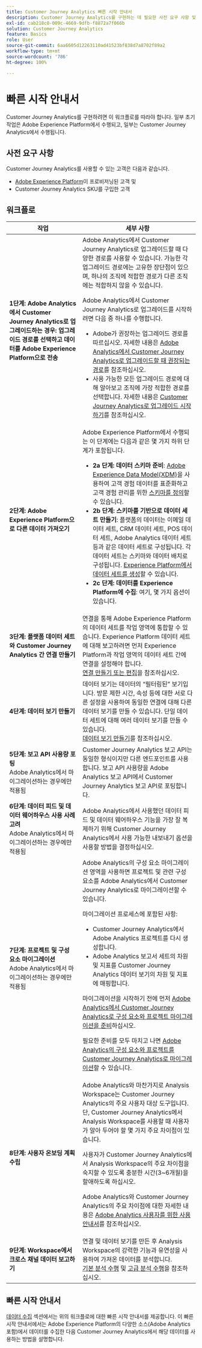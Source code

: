 ```yaml
---
title: Customer Journey Analytics 빠른 시작 안내서
description: Customer Journey Analytics를 구현하는 데 필요한 사전 요구 사항 및 워크플로를 이해합니다.
exl-id: cab218c0-009c-4669-9dfb-f8872a7f066b
solution: Customer Journey Analytics
feature: Basics
role: User
source-git-commit: 6aa6605d12263110ad41523bf838d7a8702f89a2
workflow-type: tm+mt
source-wordcount: '786'
ht-degree: 100%

---
```


# 빠른 시작 안내서

Customer Journey Analytics를 구현하려면 이 워크플로를 따라야 합니다. 일부 초기 작업은 Adobe Experience Platform에서 수행되고, 일부는 Customer Journey Analytics에서 수행됩니다.

## 사전 요구 사항

Customer Journey Analytics를 사용할 수 있는 고객은 다음과 같습니다.

* [Adobe Experience Platform](https://www.adobe.com/kr/experience-platform.html)이 프로비저닝된 고객 및
* Customer Journey Analytics SKU를 구입한 고객

## 워크플로

| 작업 | 세부 사항 |
| --- | --- |
| **1단계: Adobe Analytics에서 Customer Journey Analytics로 업그레이드하는 경우: 업그레이드 경로를 선택하고 데이터를 Adobe Experience Platform으로 전송** | Adobe Analytics에서 Customer Journey Analytics로 업그레이드할 때 다양한 경로를 사용할 수 있습니다. 가능한 각 업그레이드 경로에는 고유한 장단점이 있으며, 하나의 조직에 적합한 경로가 다른 조직에는 적합하지 않을 수 있습니다. <p>Adobe Analytics에서 Customer Journey Analytics로 업그레이드를 시작하려면 다음 중 하나를 수행합니다.</p><ul><li>Adobe가 권장하는 업그레이드 경로를 따르십시오. 자세한 내용은 [Adobe Analytics에서 Customer Journey Analytics로 업그레이드할 때 권장되는 경로](/help/getting-started/cja-upgrade/cja-upgrade-recommendations.md)를 참조하십시오.</li><li>사용 가능한 모든 업그레이드 경로에 대해 알아보고 조직에 가장 적합한 경로를 선택합니다. 자세한 내용은 [Customer Journey Analytics로 업그레이드 시작하기](/help/getting-started/cja-upgrade/cja-upgrade-getstarted.md)를 참조하십시오.</li></ul> |
| **2단계: Adobe Experience Platform으로 다른 데이터 가져오기** | Adobe Experience Platform에서 수행되는 이 단계에는 다음과 같은 몇 가지 하위 단계가 포함됩니다.<ul><li>**2a 단계: 데이터 스키마 준비**: [Adobe Experience Data Model(XDM)](https://experienceleague.adobe.com/docs/experience-platform/xdm/home.html)을 사용하여 고객 경험 데이터를 표준화하고 고객 경험 관리를 위한 [스키마를 정의](https://experienceleague.adobe.com/docs/experience-platform/xdm/tutorials/create-schema-ui.html)할 수 있습니다.</li><li>**2b 단계: 스키마를 기반으로 데이터 세트 만들기**: 플랫폼의 데이터는 이메일 데이터 세트, CRM 데이터 세트, POS 데이터 세트, Adobe Analytics 데이터 세트 등과 같은 데이터 세트로 구성됩니다. 각 데이터 세트는 스키마와 데이터 배치로 구성됩니다. [Experience Platform에서 데이터 세트를 생성](https://experienceleague.adobe.com/docs/platform-learn/getting-started-for-data-architects-and-data-engineers/create-datasets.html)할 수 있습니다.</li><li>**2c 단계: 데이터를 Experience Platform에 수집**: 여기, 몇 가지 옵션이 있습니다.</li></ul> |
| **3단계: 플랫폼 데이터 세트와 Customer Journey Analytics 간 연결 만들기** | 연결을 통해 Adobe Experience Platform의 데이터 세트를 작업 영역에 통합할 수 있습니다. Experience Platform 데이터 세트에 대해 보고하려면 먼저 Experience Platform과 작업 영역의 데이터 세트 간에 연결을 설정해야 합니다.<br>[연결 만들기 또는 편집](/help/connections/create-connection.md)을 참조하십시오. |
| **4단계: 데이터 보기 만들기** | 데이터 보기는 데이터의 “필터링된” 보기입니다. 방문 제한 시간, 속성 등에 대한 서로 다른 설정을 사용하여 동일한 연결에 대해 다른 데이터 보기를 만들 수 있습니다. 단일 데이터 세트에 대해 여러 데이터 보기를 만들 수 있습니다.<br>[데이터 보기 만들기](/help/data-views/create-dataview.md)를 참조하십시오. |
| **5단계: 보고 API 사용량 포팅**</br> Adobe Analytics에서 마이그레이션하는 경우에만 적용됨 | Customer Journey Analytics 보고 API는 동일한 형식이지만 다른 엔드포인트를 사용합니다. 보고 API 사용량을 Adobe Analytics 보고 API에서 Customer Journey Analytics 보고 API로 포팅합니다. |
| **6단계: 데이터 피드 및 데이터 웨어하우스 사용 사례 고려**</br> Adobe Analytics에서 마이그레이션하는 경우에만 적용됨 | Adobe Analytics에서 사용했던 데이터 피드 및 데이터 웨어하우스 기능을 가장 잘 복제하기 위해 Customer Journey Analytics에서 사용 가능한 내보내기 옵션을 사용할 방법을 결정하십시오. <!-- link to docs Rob is creating --> |
| **7단계: 프로젝트 및 구성 요소 마이그레이션**</br> Adobe Analytics에서 마이그레이션하는 경우에만 적용됨 | Adobe Analytics의 구성 요소 마이그레이션 영역을 사용하면 프로젝트 및 관련 구성 요소를 Adobe Analytics에서 Customer Journey Analytics로 마이그레이션할 수 있습니다.<p>마이그레이션 프로세스에 포함된 사항:</p><ul><li>Customer Journey Analytics에서 Adobe Analytics 프로젝트를 다시 생성합니다.</li><li>Adobe Analytics 보고서 세트의 차원 및 지표를 Customer Journey Analytics 데이터 보기의 차원 및 지표에 매핑합니다.</li></ul><p>마이그레이션을 시작하기 전에 먼저 [Adobe Analytics에서 Customer Journey Analytics로 구성 요소와 프로젝트 마이그레이션을 준비](https://experienceleague.adobe.com/docs/analytics/admin/admin-tools/component-migration/prepare-component-migration.html)하십시오.</p><p>필요한 준비를 모두 마치고 나면 [Adobe Analytics의 구성 요소와 프로젝트를 Customer Journey Analytics로 마이그레이션](https://experienceleague.adobe.com/docs/analytics/admin/admin-tools/component-migration/component-migration.html)할 수 있습니다.</p> |
| **8단계: 사용자 온보딩 계획 수립** | Adobe Analytics와 마찬가지로 Analysis Workspace는 Customer Journey Analytics의 주요 사용자 대상 도구입니다. 단, Customer Journey Analytics에서 Analysis Workspace를 사용할 때 사용자가 알아 두어야 할 몇 가지 주요 차이점이 있습니다.<p>사용자가 Customer Journey Analytics에서 Analysis Workspace의 주요 차이점을 숙지할 수 있도록 충분한 시간(3~6개월)을 할애하도록 하십시오.</p><p>Adobe Analytics와 Customer Journey Analytics의 주요 차이점에 대한 자세한 내용은 [Adobe Analytics 사용자를 위한 사용 안내서](/help/getting-started/aa-to-cja-user.md)를 참조하십시오.</p> |
| **9단계: Workspace에서 크로스 채널 데이터 보고하기** | 연결 및 데이터 보기를 만든 후 Analysis Workspace의 강력한 기능과 유연성을 사용하여 가져온 데이터를 분석합니다.<br>[기본 분석 수행](/help/analysis-workspace/perform-basic-analysis.md) 및 [고급 분석 수행](/help/analysis-workspace/perform-adv-analysis.md)을 참조하십시오. |

## 빠른 시작 안내서

[데이터 수집](../data-ingestion/data-ingestion.md) 섹션에서는 위의 워크플로에 대한 빠른 시작 안내서를 제공합니다. 이 빠른 시작 안내서에서는 Adobe Experience Platform의 다양한 소스(Adobe Analytics 포함)에서 데이터를 수집한 다음 Customer Journey Analytics에서 해당 데이터를 사용하는 방법을 설명합니다.

